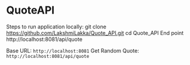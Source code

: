 # QuoteAPI
Steps to run application locally:
git clone https://github.com/LakshmiLakka/Quote_API.git
cd Quote_API
End point http://localhost:8081/api/quote

 Base URL: `http://localhost:8081`
Get Random Quote: `http://localhost:8081/api/quote`
